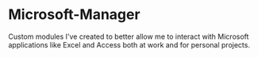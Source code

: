 # Microsoft-Manager
Custom modules I've created to better allow me to interact with Microsoft applications like Excel and Access both at work and for personal projects.
